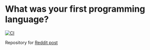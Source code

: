 # What was your first programming language?

[![CI](https://github.com/g41797/zigstersfpl/actions/workflows/ci.yml/badge.svg)](https://github.com/g41797/zigstersfpl/actions/workflows/ci.yml)

Repository for [Reddit post](https://www.reddit.com/r/Zig/comments/1fazdl9/what_was_your_first_programming_language/?utm_source=share&utm_medium=web3x&utm_name=web3xcss&utm_term=1&utm_content=share_button)



